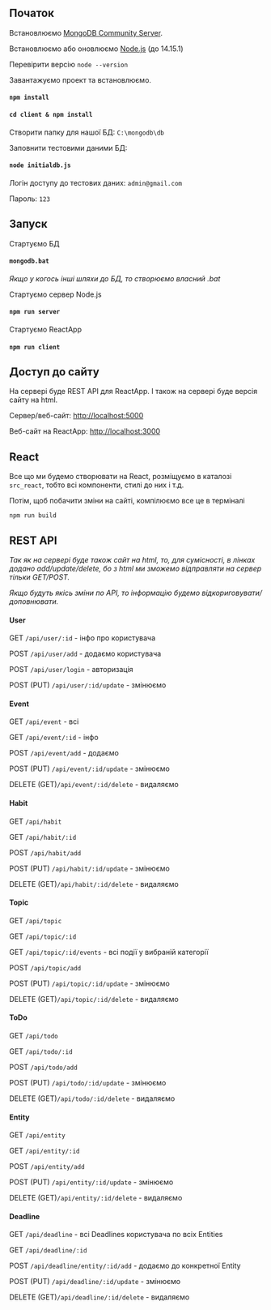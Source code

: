 ## Початок

Встановлюємо [MongoDB Community Server](https://www.mongodb.com/try/download/community).

Встановлюємо або оновлюємо [Node.js](https://nodejs.org/uk/download/) (до 14.15.1)

Перевірити версію `node --version`

Завантажуємо проект та встановлюємо.
#### `npm install`
#### `cd client & npm install`

Створити папку для нашої БД: `C:\mongodb\db`

Заповнити тестовими даними БД: 
#### `node initialdb.js`

Логін доступу до тестових даних: `admin@gmail.com`

Пароль: `123`  
 
## Запуск

Стартуємо БД
#### `mongodb.bat`

*Якщо у когось інші шляхи до БД, то створюємо власний .bat* 

Стартуємо сервер Node.js
#### `npm run server`

Стартуємо ReactApp
#### `npm run client`

## Доступ до сайту

На сервері буде REST API для ReactApp. І також на сервері буде версія сайту на html. 

Сервер/веб-сайт: [http://localhost:5000](http://localhost:5000)

Веб-сайт на ReactApp: [http://localhost:3000](http://localhost:3000)

## React

Все що ми будемо створювати на React, розміщуємо в каталозі `src_react`, тобто всі компоненти, стилі до них і т.д. 

Потім, щоб побачити зміни на сайті, компілюємо все це в терміналі

`npm run build`

## REST API

*Так як на сервері буде також сайт на html, то, для сумісності, в лінках додано add/update/delete, бо з html ми зможемо відправляти на сервер тільки GET/POST.*

*Якщо будуть якісь зміни по API, то інформацію будемо відкориговувати/доповнювати.*

#### User

GET `/api/user/:id` - інфо про користувача

POST `/api/user/add` - додаємо користувача

POST `/api/user/login` - авторизація

POST (PUT) `/api/user/:id/update` - змінюємо

#### Event

GET `/api/event` - всі

GET `/api/event/:id` - інфо

POST `/api/event/add` - додаємо

POST (PUT) `/api/event/:id/update` - змінюємо

DELETE (GET)`/api/event/:id/delete` - видаляємо

#### Habit

GET `/api/habit`

GET `/api/habit/:id`

POST `/api/habit/add`

POST (PUT) `/api/habit/:id/update` - змінюємо

DELETE (GET)`/api/habit/:id/delete` - видаляємо

#### Topic

GET `/api/topic`

GET `/api/topic/:id`

GET `/api/topic/:id/events` - всі події у вибраній категорії

POST `/api/topic/add`

POST (PUT) `/api/topic/:id/update` - змінюємо

DELETE (GET)`/api/topic/:id/delete` - видаляємо

#### ToDo

GET `/api/todo`

GET `/api/todo/:id`

POST `/api/todo/add`

POST (PUT) `/api/todo/:id/update` - змінюємо

DELETE (GET)`/api/todo/:id/delete` - видаляємо

#### Entity

GET `/api/entity`

GET `/api/entity/:id`

POST `/api/entity/add`

POST (PUT) `/api/entity/:id/update` - змінюємо

DELETE (GET)`/api/entity/:id/delete` - видаляємо

#### Deadline

GET `/api/deadline` - всі Deadlines користувача по всіх Entities

GET `/api/deadline/:id`

POST `/api/deadline/entity/:id/add` - додаємо до конкретної Entity

POST (PUT) `/api/deadline/:id/update` - змінюємо

DELETE (GET)`/api/deadline/:id/delete` - видаляємо

